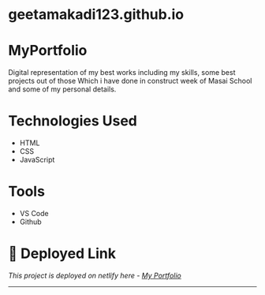 # geetamakadi123.github.io

# MyPortfolio
Digital representation of my best works including my skills, some best projects out of those Which i have done in construct week of Masai School and some of my personal details.

# Technologies Used
* HTML
* CSS
* JavaScript

# Tools
* VS Code
* Github

# **🔗 Deployed Link**
_This project is deployed on netlify here - [My Portfolio ](https://geetamakadi123.github.io/)_
___


